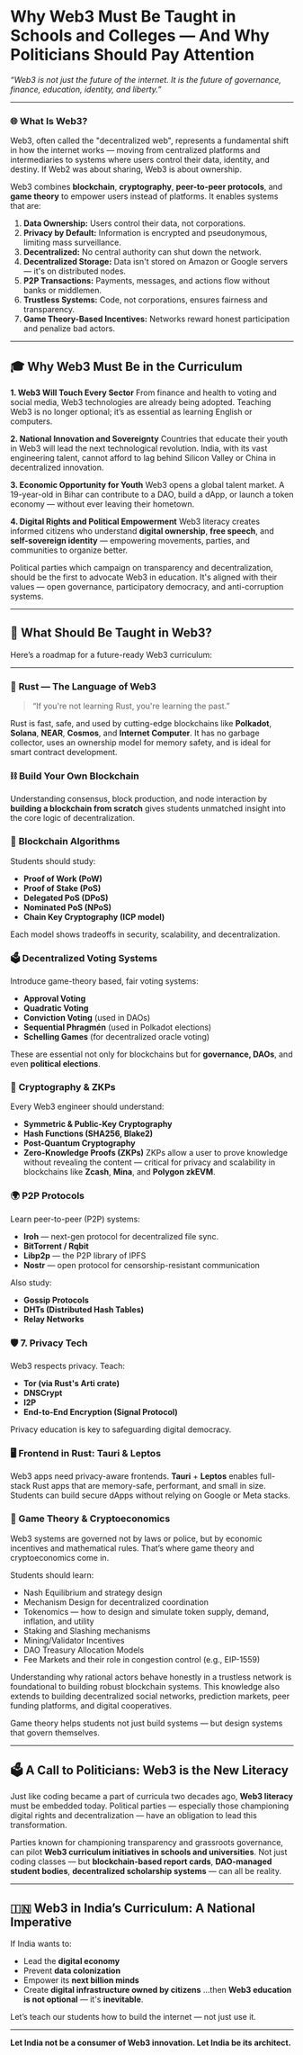 # Why Web3 Must Be Taught in Schools and Colleges — And Why Politicians Should Pay Attention
*“Web3 is not just the future of the internet. It is the future of governance, finance, education, identity, and liberty.”*

---

### 🌐 What Is Web3?

Web3, often called the "decentralized web", represents a fundamental shift in how the internet works — moving from centralized platforms and intermediaries to systems where users control their data, identity, and destiny. If Web2 was about sharing, Web3 is about ownership.

Web3 combines **blockchain**, **cryptography**, **peer-to-peer protocols**, and **game theory** to empower users instead of platforms. It enables systems that are:

1. **Data Ownership:** Users control their data, not corporations.
2. **Privacy by Default:** Information is encrypted and pseudonymous, limiting mass surveillance.
3. **Decentralized:** No central authority can shut down the network.
4. **Decentralized Storage:** Data isn't stored on Amazon or Google servers — it's on distributed nodes.
5. **P2P Transactions:** Payments, messages, and actions flow without banks or middlemen.
6. **Trustless Systems:** Code, not corporations, ensures fairness and transparency.
7. **Game Theory-Based Incentives:** Networks reward honest participation and penalize bad actors.

---

## 🎓 Why Web3 Must Be in the Curriculum

**1. Web3 Will Touch Every Sector**
From finance and health to voting and social media, Web3 technologies are already being adopted. Teaching Web3 is no longer optional; it’s as essential as learning English or computers.

**2. National Innovation and Sovereignty**
Countries that educate their youth in Web3 will lead the next technological revolution. India, with its vast engineering talent, cannot afford to lag behind Silicon Valley or China in decentralized innovation.

**3. Economic Opportunity for Youth**
Web3 opens a global talent market. A 19-year-old in Bihar can contribute to a DAO, build a dApp, or launch a token economy — without ever leaving their hometown.

**4. Digital Rights and Political Empowerment**
Web3 literacy creates informed citizens who understand **digital ownership**, **free speech**, and **self-sovereign identity** — empowering movements, parties, and communities to organize better.

Political parties which campaign on transparency and decentralization, should be the first to advocate Web3 in education. It's aligned with their values — open governance, participatory democracy, and anti-corruption systems.

---

## 🧠 What Should Be Taught in Web3?

Here’s a roadmap for a future-ready Web3 curriculum:

---

### 🦀 **Rust — The Language of Web3**

> “If you're not learning Rust, you're learning the past.”

Rust is fast, safe, and used by cutting-edge blockchains like **Polkadot**, **Solana**, **NEAR**, **Cosmos**, and **Internet Computer**. It has no garbage collector, uses an ownership model for memory safety, and is ideal for smart contract development.

### ⛓️ **Build Your Own Blockchain**

Understanding consensus, block production, and node interaction by **building a blockchain from scratch** gives students unmatched insight into the core logic of decentralization.

### 🔄  **Blockchain Algorithms**

Students should study:

* **Proof of Work (PoW)**
* **Proof of Stake (PoS)**
* **Delegated PoS (DPoS)**
* **Nominated PoS (NPoS)**
* **Chain Key Cryptography (ICP model)**

Each model shows tradeoffs in security, scalability, and decentralization.

### 🗳️ **Decentralized Voting Systems**

Introduce game-theory based, fair voting systems:

* **Approval Voting**
* **Quadratic Voting**
* **Conviction Voting** (used in DAOs)
* **Sequential Phragmén** (used in Polkadot elections)
* **Schelling Games** (for decentralized oracle voting)

These are essential not only for blockchains but for **governance, DAOs**, and even **political elections**.

### 🔐 **Cryptography & ZKPs**

Every Web3 engineer should understand:

* **Symmetric & Public-Key Cryptography**
* **Hash Functions (SHA256, Blake2)**
* **Post-Quantum Cryptography**
* **Zero-Knowledge Proofs (ZKPs)**
  ZKPs allow a user to prove knowledge without revealing the content — critical for privacy and scalability in blockchains like **Zcash**, **Mina**, and **Polygon zkEVM**.

### 🌍 **P2P Protocols**

Learn peer-to-peer (P2P) systems:

* **Iroh** — next-gen protocol for decentralized file sync.
* **BitTorrent / Rqbit**
* **Libp2p** — the P2P library of IPFS
* **Nostr** — open protocol for censorship-resistant communication

Also study:

* **Gossip Protocols**
* **DHTs (Distributed Hash Tables)**
* **Relay Networks**

### 🛡️ 7. **Privacy Tech**

Web3 respects privacy. Teach:

* **Tor (via Rust's Arti crate)**
* **DNSCrypt**
* **I2P**
* **End-to-End Encryption (Signal Protocol)**

Privacy education is key to safeguarding digital democracy.

### 🖥️ **Frontend in Rust: Tauri & Leptos**

Web3 apps need privacy-aware frontends. **Tauri** + **Leptos** enables full-stack Rust apps that are memory-safe, performant, and small in size. Students can build secure dApps without relying on Google or Meta stacks.

 ### 🎲 Game Theory & Cryptoeconomics

Web3 systems are governed not by laws or police, but by economic incentives and mathematical rules. That’s where game theory and cryptoeconomics come in.

Students should learn:
- Nash Equilibrium and strategy design
- Mechanism Design for decentralized coordination
- Tokenomics — how to design and simulate token supply, demand, inflation, and utility
- Staking and Slashing mechanisms
- Mining/Validator Incentives
- DAO Treasury Allocation Models
- Fee Markets and their role in congestion control (e.g., EIP-1559)

Understanding why rational actors behave honestly in a trustless network is foundational to building robust blockchain systems. This knowledge also extends to building decentralized social networks, prediction markets, peer funding platforms, and digital cooperatives.

Game theory helps students not just build systems — but design systems that govern themselves.

---

## 🗳️ A Call to Politicians: Web3 is the New Literacy

Just like coding became a part of curricula two decades ago, **Web3 literacy** must be embedded today. Political parties — especially those championing digital rights and decentralization — have an obligation to lead this transformation.

Parties known for championing transparency and grassroots governance, can pilot **Web3 curriculum initiatives in schools and universities**. Not just coding classes — but **blockchain-based report cards**, **DAO-managed student bodies**, **decentralized scholarship systems** — can all be reality.

---

## 🇮🇳 Web3 in India’s Curriculum: A National Imperative

If India wants to:

* Lead the **digital economy**
* Prevent **data colonization**
* Empower its **next billion minds**
* Create **digital infrastructure owned by citizens**
  ...then **Web3 education is not optional** — it's **inevitable**.

Let’s teach our students how to build the internet — not just use it.

---

**Let India not be a consumer of Web3 innovation. Let India be its architect.**
